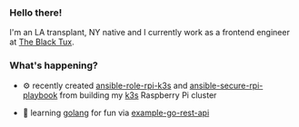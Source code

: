 ### Hello there!

I'm an LA transplant, NY native and I currently work as a frontend engineer at [The Black Tux](https://theblacktux.com).

### What's happening?

- ⚙️ recently created [ansible-role-rpi-k3s](https://github.com/mbchoa/ansible-role-rpi-k3s) and [ansible-secure-rpi-playbook](https://github.com/mbchoa/ansible-secure-rpi-playbook) from building my [k3s](https://k3s.io/) Raspberry Pi cluster

- 🌱 learning [golang](https://golang.org/) for fun via [example-go-rest-api](https://github.com/mbchoa/example-go-rest-api)

<!--
**mbchoa/mbchoa** is a ✨ _special_ ✨ repository because its `README.md` (this file) appears on your GitHub profile.

Here are some ideas to get you started:

- 🔭 I’m currently working on ...
- 🌱 I’m currently learning ...
- 👯 I’m looking to collaborate on ...
- 🤔 I’m looking for help with ...
- 💬 Ask me about ...
- 📫 How to reach me: ...
- 😄 Pronouns: ...
- ⚡ Fun fact: ...
-->
